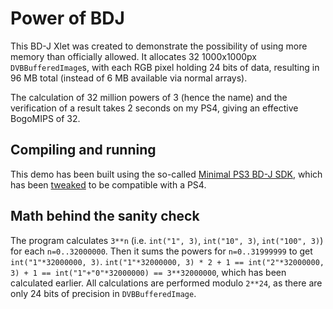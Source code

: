 # Power of BDJ

This BD-J Xlet was created to demonstrate the possibility of using more memory than officially allowed. It allocates 32 1000x1000px `DVBBufferedImage`s, with each RGB pixel holding 24 bits of data, resulting in 96 MB total (instead of 6 MB available via normal arrays).

The calculation of 32 million powers of 3 (hence the name) and the verification of a result takes 2 seconds on my PS4, giving an effective BogoMIPS of 32.

## Compiling and running

This demo has been built using the so-called [Minimal PS3 BD-J SDK](https://mega.nz/#F!A4IFGYga!B6KAPlNBPBzGEN6j5OaDNQ), which has been [tweaked](https://playstationhax.xyz/forums/topic/5758-bd-j-devkit-how-do-i-burn-a-physical-disc/?do=findComment&comment=37495) to be compatible with a PS4.

## Math behind the sanity check

The program calculates `3**n` (i.e. `int("1", 3)`, `int("10", 3)`, `int("100", 3)`) for each `n=0..32000000`. Then it sums the powers for `n=0..31999999` to get `int("1"*32000000, 3)`. `int("1"*32000000, 3) * 2 + 1 == int("2"*32000000, 3) + 1 == int("1"+"0"*32000000) == 3**32000000`, which has been calculated earlier. All calculations are performed modulo `2**24`, as there are only 24 bits of precision in `DVBBufferedImage`.
